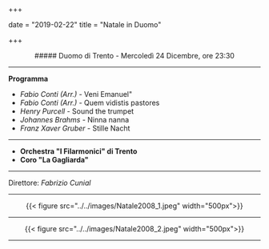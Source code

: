 ﻿+++

date = "2019-02-22"
title = "Natale in Duomo"

+++

<center>
##### Duomo di Trento - Mercoledì 24 Dicembre, ore 23:30
</center>

---

**Programma**

* *Fabio Conti (Arr.)* - Veni Emanuel"
* *Fabio Conti (Arr.)* - Quem vidistis pastores
* *Henry Purcell* - Sound the trumpet
* *Johannes Brahms* - Ninna nanna
* *Franz Xaver Gruber* - Stille Nacht

---

* **Orchestra "I Filarmonici" di Trento**
* **Coro "La Gagliarda"**

---

Direttore: *Fabrizio Cunial*

---

<center>

{{< figure src="../../images/Natale2008_1.jpeg" width="500px">}}

---

{{< figure src="../../images/Natale2008_2.jpeg" width="500px">}}


---

</center>
   
